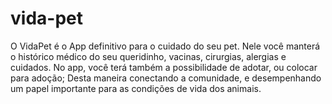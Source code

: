 # vida-pet
O VidaPet é o App definitivo para o cuidado do seu pet. Nele você manterá o histórico médico do seu queridinho, vacinas, cirurgias, alergias e cuidados. No app, você terá também a possibilidade de adotar, ou colocar para adoção; Desta maneira conectando a comunidade, e desempenhando um papel importante para as condições de vida dos animais. 
